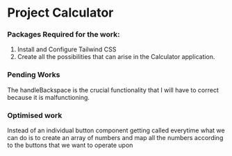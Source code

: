 # Project Calculator 

### Packages Required for the work:

1. Install and Configure Tailwind CSS
2. Create all the possibilities that can arise in the Calculator application.


### Pending Works

The handleBackspace is the crucial functionality that I will have to correct because it is malfunctioning.

### Optimised work

Instead of an individual button component getting called everytime what we can do is to create an array of numbers and map all the numbers according to the buttons that we want to operate upon